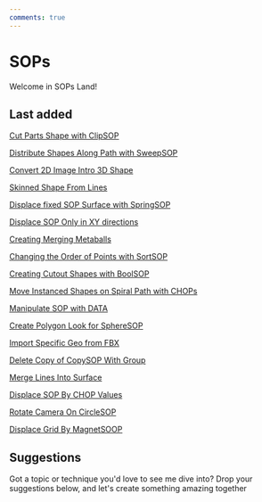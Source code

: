 ```yaml
---
comments: true
--- 
```

# SOPs

Welcome in SOPs Land!

## Last added
[Cut Parts Shape with ClipSOP](CutPartsShapewithClipSOP.md)

[Distribute Shapes Along Path with SweepSOP](DistributeShapesAlongPathSweepSOP.md)

[Convert 2D Image Intro 3D Shape](Convert2DImage3Dshape.md)

[Skinned Shape From Lines](SkinnedShapeFromLines.md)

[Displace fixed SOP Surface with SpringSOP](DisplaceFixedSOPSurfaceSpringSOP.md)

[Displace SOP Only in XY directions](DisplaceSOPOnlyXY.md)

[Creating Merging Metaballs](CreatingMergingMetaballs.md)

[Changing the Order of Points with SortSOP](ChangeOrderPointsSortSOP.md)

[Creating Cutout Shapes with BoolSOP](CreatingCutoutShapes.md)

[Move Instanced Shapes on Spiral Path with CHOPs](MoveInstancedShapesOnSpiralPath.md)

[Manipulate SOP with DATA](ManipulateSOPwithData.md)

[Create Polygon Look for SphereSOP](PolygonLookSOP.md)

[Import Specific Geo from FBX](ImportSpecificGeoFromFBX.md)

[Delete Copy of CopySOP With Group](DeleteCopyWithGroup.md)

[Merge Lines Into Surface](MergeLinesIntoSurface.md)

[Displace SOP By CHOP Values](DisplaceSOPByCHOPValues.md)

[Rotate Camera On CircleSOP](RotateCameraOnCirlceSOP.md)

[Displace Grid By MagnetSOOP](DisplaceGridMagnetSOP.md)


## Suggestions
Got a topic or technique you'd love to see me dive into? Drop your suggestions below, and let's create something amazing together
